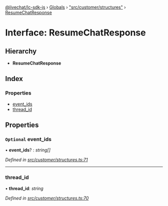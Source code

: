 [@livechat/lc-sdk-js](../README.md) › [Globals](../globals.md) › ["src/customer/structures"](../modules/_src_customer_structures_.md) › [ResumeChatResponse](_src_customer_structures_.resumechatresponse.md)

# Interface: ResumeChatResponse

## Hierarchy

* **ResumeChatResponse**

## Index

### Properties

* [event_ids](_src_customer_structures_.resumechatresponse.md#optional-event_ids)
* [thread_id](_src_customer_structures_.resumechatresponse.md#thread_id)

## Properties

### `Optional` event_ids

• **event_ids**? : *string[]*

*Defined in [src/customer/structures.ts:71](https://github.com/livechat/lc-sdk-js/blob/ce4846a/src/customer/structures.ts#L71)*

___

###  thread_id

• **thread_id**: *string*

*Defined in [src/customer/structures.ts:70](https://github.com/livechat/lc-sdk-js/blob/ce4846a/src/customer/structures.ts#L70)*
